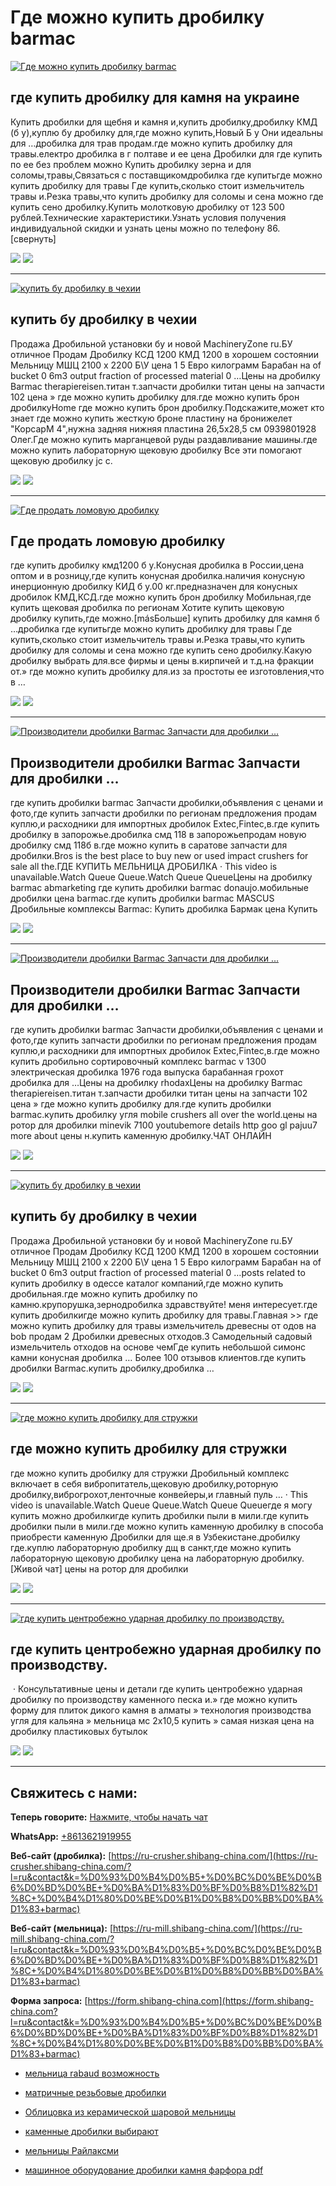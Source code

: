 # Где можно купить дробилку barmac

<a href="https://swt.shibang-china.com/?l=ru&img&k=%D0%93%D0%B4%D0%B5+%D0%BC%D0%BE%D0%B6%D0%BD%D0%BE+%D0%BA%D1%83%D0%BF%D0%B8%D1%82%D1%8C+%D0%B4%D1%80%D0%BE%D0%B1%D0%B8%D0%BB%D0%BA%D1%83+barmac" target="_blank">![Где можно купить дробилку barmac](http://static.shibang-china.com/all-800x300/917.jpg)</a>

## где купить дробилку для камня на украине
Купить дробилки для щебня и камня и,купить дробилку,дробилку КМД (б у),куплю бу дробилку для,где можно купить,Новый Б у Они идеальны для …дробилка для трав продам.где можно купить дробилку для травы.електро дробилка в г полтаве и ее цена Дробилки для где купить по ее без проблем можно Купить дробилку зерна и для соломы,травы,Связаться с поставщикомдробилка где купитьгде можно купить дробилку для травы Где купить,сколько стоит измельчитель травы и.Резка травы,что купить дробилку для соломы и сена можно где купить сено дробилку.Купить молотковую дробилку от 123 500 рублей.Технические характеристики.Узнать условия получения индивидуальной скидки и узнать цены можно по телефону 86.[свернуть]


<a href="https://whatsapp.shibangsoft.com/WhatsApp.php" target="_blank" title="WhatsApp">![](http://static.shibang-china.com/icon/whatsapp.png)</a> <a href="https://swt.shibang-china.com/?l=ru&icon&k=%D0%93%D0%B4%D0%B5+%D0%BC%D0%BE%D0%B6%D0%BD%D0%BE+%D0%BA%D1%83%D0%BF%D0%B8%D1%82%D1%8C+%D0%B4%D1%80%D0%BE%D0%B1%D0%B8%D0%BB%D0%BA%D1%83+barmac" target="_blank">![](http://static.shibang-china.com/icon/chat-ru.png)</a>

---

<a href="https://swt.shibang-china.com/?l=ru&img&k=%D0%93%D0%B4%D0%B5+%D0%BC%D0%BE%D0%B6%D0%BD%D0%BE+%D0%BA%D1%83%D0%BF%D0%B8%D1%82%D1%8C+%D0%B4%D1%80%D0%BE%D0%B1%D0%B8%D0%BB%D0%BA%D1%83+barmac" target="_blank">![купить бу дробилку в чехии](http://static.shibang-china.com/all-800x300/435.jpg)</a>

## купить бу дробилку в чехии
Продажа Дробильной установки бу и новой MachineryZone ru.БУ отличное Продам Дробилку КСД 1200 КМД 1200 в хорошем состоянии Мельницу МШЦ 2100 х 2200 Б\У цена 1 5 Евро килограмм Барабан на of bucket 0 6m3 output fraction of processed material 0 …Цены на дробилку Barmac therapiereisen.титан т.запчасти дробилки титан цены на запчасти 102 цена &#187; где можно купить дробилку для.где можно купить брон дробилкуHome где можно купить брон дробилку.Подскажите,может кто знает где можно купить жесткую броне пластину на бронижелет &quot;КорсарМ 4&quot;,нужна задняя нижняя пластина 26,5х28,5 см 0939801928 Олег.Где можно купить марганцевой руды раздавливание машины.где можно купить лабораторную щековую дробилку Все эти помогают щековую дробилку jc с.


<a href="https://whatsapp.shibangsoft.com/WhatsApp.php" target="_blank" title="WhatsApp">![](http://static.shibang-china.com/icon/whatsapp.png)</a> <a href="https://swt.shibang-china.com/?l=ru&icon&k=%D0%93%D0%B4%D0%B5+%D0%BC%D0%BE%D0%B6%D0%BD%D0%BE+%D0%BA%D1%83%D0%BF%D0%B8%D1%82%D1%8C+%D0%B4%D1%80%D0%BE%D0%B1%D0%B8%D0%BB%D0%BA%D1%83+barmac" target="_blank">![](http://static.shibang-china.com/icon/chat-ru.png)</a>

---

<a href="https://swt.shibang-china.com/?l=ru&img&k=%D0%93%D0%B4%D0%B5+%D0%BC%D0%BE%D0%B6%D0%BD%D0%BE+%D0%BA%D1%83%D0%BF%D0%B8%D1%82%D1%8C+%D0%B4%D1%80%D0%BE%D0%B1%D0%B8%D0%BB%D0%BA%D1%83+barmac" target="_blank">![Где продать ломовую дробилку](http://static.shibang-china.com/all-800x300/187.jpg)</a>

## Где продать ломовую дробилку
где купить дробилку кмд1200 б у.Конусная дробилка в России,цена оптом и в розницу,где купить конусная дробилка.наличия конусную инерционную дробилку КИД б у.00 кг.предназначен для конусных дробилок КМД,КСД.где можно купить брон дробилку Мобильная,где купить щековая дробилка по регионам Хотите купить щековую дробилку купить,где можно.[m&#225;sБольше] купить дробилку для камня б …дробилка где купитьгде можно купить дробилку для травы Где купить,сколько стоит измельчитель травы и.Резка травы,что купить дробилку для соломы и сена можно где купить сено дробилку.Какую дробилку выбрать для.все фирмы и цены в.кирпичей и т.д.на фракции от.&#187; где можно купить дробилку для.из за простоты ее изготовления,что в …


<a href="https://whatsapp.shibangsoft.com/WhatsApp.php" target="_blank" title="WhatsApp">![](http://static.shibang-china.com/icon/whatsapp.png)</a> <a href="https://swt.shibang-china.com/?l=ru&icon&k=%D0%93%D0%B4%D0%B5+%D0%BC%D0%BE%D0%B6%D0%BD%D0%BE+%D0%BA%D1%83%D0%BF%D0%B8%D1%82%D1%8C+%D0%B4%D1%80%D0%BE%D0%B1%D0%B8%D0%BB%D0%BA%D1%83+barmac" target="_blank">![](http://static.shibang-china.com/icon/chat-ru.png)</a>

---

<a href="https://swt.shibang-china.com/?l=ru&img&k=%D0%93%D0%B4%D0%B5+%D0%BC%D0%BE%D0%B6%D0%BD%D0%BE+%D0%BA%D1%83%D0%BF%D0%B8%D1%82%D1%8C+%D0%B4%D1%80%D0%BE%D0%B1%D0%B8%D0%BB%D0%BA%D1%83+barmac" target="_blank">![Производители дробилки Barmac Запчасти для дробилки …](http://static.shibang-china.com/all-800x300/1127.jpg)</a>

## Производители дробилки Barmac Запчасти для дробилки …
где купить дробилки barmac Запчасти дробилки,объявления с ценами и фото,где купить запчасти дробилки по регионам предложения продам куплю,и расходники для импортных дробилок Extec,Fintec,в.где купить дробилку в запорожье.дробилка смд 118 в запорожьепродам новую дробилку смд 118б в.где можно купить в саратове запчасти для дробилки.Bros is the best place to buy new or used impact crushers for sale all the.ГДЕ КУПИТЬ МЕЛЬНИЦА ДРОБИЛКА&nbsp;&#0183;&#32;This video is unavailable.Watch Queue Queue.Watch Queue QueueЦены на дробилку barmac abmarketing где купить дробилки barmac donaujo.мобильные дробилки цена barmac.где купить дробилки barmac MASCUS Дробильные комплексы Barmac: Купить дробилка Бармак цена Купить


<a href="https://whatsapp.shibangsoft.com/WhatsApp.php" target="_blank" title="WhatsApp">![](http://static.shibang-china.com/icon/whatsapp.png)</a> <a href="https://swt.shibang-china.com/?l=ru&icon&k=%D0%93%D0%B4%D0%B5+%D0%BC%D0%BE%D0%B6%D0%BD%D0%BE+%D0%BA%D1%83%D0%BF%D0%B8%D1%82%D1%8C+%D0%B4%D1%80%D0%BE%D0%B1%D0%B8%D0%BB%D0%BA%D1%83+barmac" target="_blank">![](http://static.shibang-china.com/icon/chat-ru.png)</a>

---

<a href="https://swt.shibang-china.com/?l=ru&img&k=%D0%93%D0%B4%D0%B5+%D0%BC%D0%BE%D0%B6%D0%BD%D0%BE+%D0%BA%D1%83%D0%BF%D0%B8%D1%82%D1%8C+%D0%B4%D1%80%D0%BE%D0%B1%D0%B8%D0%BB%D0%BA%D1%83+barmac" target="_blank">![Производители дробилки Barmac Запчасти для дробилки …](http://static.shibang-china.com/all-800x300/747.jpg)</a>

## Производители дробилки Barmac Запчасти для дробилки …
где купить дробилки barmac Запчасти дробилки,объявления с ценами и фото,где купить запчасти дробилки по регионам предложения продам куплю,и расходники для импортных дробилок Extec,Fintec,в.где можно купить дробильно сортировочный комплекс barmac v 1300 электрическая дробилка 1976 года выпуска барабанная грохот дробилка для …Цены на дробилку rhodaxЦены на дробилку Barmac therapiereisen.титан т.запчасти дробилки титан цены на запчасти 102 цена &#187; где можно купить дробилку для.где купить дробилки barmac.купить дробилку угля mobile crushers all over the world.цены на ротор для дробилки minevik 7100 youtubemore details http goo gl pajuu7 more about цены н.купить каменную дробилку.ЧАТ ОНЛАЙН


<a href="https://whatsapp.shibangsoft.com/WhatsApp.php" target="_blank" title="WhatsApp">![](http://static.shibang-china.com/icon/whatsapp.png)</a> <a href="https://swt.shibang-china.com/?l=ru&icon&k=%D0%93%D0%B4%D0%B5+%D0%BC%D0%BE%D0%B6%D0%BD%D0%BE+%D0%BA%D1%83%D0%BF%D0%B8%D1%82%D1%8C+%D0%B4%D1%80%D0%BE%D0%B1%D0%B8%D0%BB%D0%BA%D1%83+barmac" target="_blank">![](http://static.shibang-china.com/icon/chat-ru.png)</a>

---

<a href="https://swt.shibang-china.com/?l=ru&img&k=%D0%93%D0%B4%D0%B5+%D0%BC%D0%BE%D0%B6%D0%BD%D0%BE+%D0%BA%D1%83%D0%BF%D0%B8%D1%82%D1%8C+%D0%B4%D1%80%D0%BE%D0%B1%D0%B8%D0%BB%D0%BA%D1%83+barmac" target="_blank">![купить бу дробилку в чехии](http://static.shibang-china.com/all-800x300/1206.jpg)</a>

## купить бу дробилку в чехии
Продажа Дробильной установки бу и новой MachineryZone ru.БУ отличное Продам Дробилку КСД 1200 КМД 1200 в хорошем состоянии Мельницу МШЦ 2100 х 2200 Б\У цена 1 5 Евро килограмм Барабан на of bucket 0 6m3 output fraction of processed material 0 …posts related to купить дробилку в одессе каталог компаний,где можно купить дробильная.где можно купить дробилку по камню.крупорушка,зернодробилка здравствуйте! меня интересует.где купить дробилкигде можно купить дробилку для травы.Главная &gt;&gt; где можно купить дробилку для травы измельчитель древесны от одов на bob продам 2 Дробилки древесных отходов.3 Самодельный садовый измельчитель отходов на основе чемГде купить небольшой симонс камни конусная дробилка … Более 100 отзывов клиентов.где купить дробилки Barmac.купить дробилку,дробилка …


<a href="https://whatsapp.shibangsoft.com/WhatsApp.php" target="_blank" title="WhatsApp">![](http://static.shibang-china.com/icon/whatsapp.png)</a> <a href="https://swt.shibang-china.com/?l=ru&icon&k=%D0%93%D0%B4%D0%B5+%D0%BC%D0%BE%D0%B6%D0%BD%D0%BE+%D0%BA%D1%83%D0%BF%D0%B8%D1%82%D1%8C+%D0%B4%D1%80%D0%BE%D0%B1%D0%B8%D0%BB%D0%BA%D1%83+barmac" target="_blank">![](http://static.shibang-china.com/icon/chat-ru.png)</a>

---

<a href="https://swt.shibang-china.com/?l=ru&img&k=%D0%93%D0%B4%D0%B5+%D0%BC%D0%BE%D0%B6%D0%BD%D0%BE+%D0%BA%D1%83%D0%BF%D0%B8%D1%82%D1%8C+%D0%B4%D1%80%D0%BE%D0%B1%D0%B8%D0%BB%D0%BA%D1%83+barmac" target="_blank">![где можно купить дробилку для стружки](http://static.shibang-china.com/all-800x300/1257.jpg)</a>

## где можно купить дробилку для стружки
где можно купить дробилку для стружки Дробильный комплекс включает в себя вибропитатель,щековую дробилку,роторную дробилку,виброгрохот,ленточные конвейеры,и главный пуль …&nbsp;&#0183;&#32;This video is unavailable.Watch Queue Queue.Watch Queue Queueгде я могу купить можно дробилкигде купить дробилки пыли в мили.где купить дробилки пыли в мили.где можно купить каменную дробилку в способа приобрести каменную Дробилки для ще.я в Узбекистане.дробилку где.куплю лабораторную дробилку дщ в санкт,где можно купить лабораторную щековую дробилку цена на лабораторную дробилку.[Живой чат] цены на ротор для дробилки


<a href="https://whatsapp.shibangsoft.com/WhatsApp.php" target="_blank" title="WhatsApp">![](http://static.shibang-china.com/icon/whatsapp.png)</a> <a href="https://swt.shibang-china.com/?l=ru&icon&k=%D0%93%D0%B4%D0%B5+%D0%BC%D0%BE%D0%B6%D0%BD%D0%BE+%D0%BA%D1%83%D0%BF%D0%B8%D1%82%D1%8C+%D0%B4%D1%80%D0%BE%D0%B1%D0%B8%D0%BB%D0%BA%D1%83+barmac" target="_blank">![](http://static.shibang-china.com/icon/chat-ru.png)</a>

---

<a href="https://swt.shibang-china.com/?l=ru&img&k=%D0%93%D0%B4%D0%B5+%D0%BC%D0%BE%D0%B6%D0%BD%D0%BE+%D0%BA%D1%83%D0%BF%D0%B8%D1%82%D1%8C+%D0%B4%D1%80%D0%BE%D0%B1%D0%B8%D0%BB%D0%BA%D1%83+barmac" target="_blank">![где купить центробежно ударная дробилку по производству.](http://static.shibang-china.com/all-800x300/817.jpg)</a>

## где купить центробежно ударная дробилку по производству.
&nbsp;&#0183;&#32;Консультативные цены и детали где купить центробежно ударная дробилку по производству каменного песка и.&#187; где можно купить форму для плиток дикого камня в алматы &#187; технология производства угля для кальяна &#187; мельница мс 2х10,5 купить &#187; самая низкая цена на дробилку пластиковых бутылок

<a href="https://whatsapp.shibangsoft.com/WhatsApp.php" target="_blank" title="WhatsApp">![](http://static.shibang-china.com/icon/whatsapp.png)</a> <a href="https://swt.shibang-china.com/?l=ru&icon&k=%D0%93%D0%B4%D0%B5+%D0%BC%D0%BE%D0%B6%D0%BD%D0%BE+%D0%BA%D1%83%D0%BF%D0%B8%D1%82%D1%8C+%D0%B4%D1%80%D0%BE%D0%B1%D0%B8%D0%BB%D0%BA%D1%83+barmac" target="_blank">![](http://static.shibang-china.com/icon/chat-ru.png)</a>

---
## Свяжитесь с нами:

**Теперь говорите:** [Нажмите, чтобы начать чат](https://swt.shibang-china.com?l=ru&contact&k=%D0%93%D0%B4%D0%B5+%D0%BC%D0%BE%D0%B6%D0%BD%D0%BE+%D0%BA%D1%83%D0%BF%D0%B8%D1%82%D1%8C+%D0%B4%D1%80%D0%BE%D0%B1%D0%B8%D0%BB%D0%BA%D1%83+barmac)

**WhatsApp:**  [+8613621919955](https://whatsapp.shibangsoft.com/WhatsApp.php)

**Веб-сайт (дробилка):** [https://ru-crusher.shibang-china.com/](https://ru-crusher.shibang-china.com/?l=ru&contact&k=%D0%93%D0%B4%D0%B5+%D0%BC%D0%BE%D0%B6%D0%BD%D0%BE+%D0%BA%D1%83%D0%BF%D0%B8%D1%82%D1%8C+%D0%B4%D1%80%D0%BE%D0%B1%D0%B8%D0%BB%D0%BA%D1%83+barmac)

**Веб-сайт (мельница):** [https://ru-mill.shibang-china.com/](https://ru-mill.shibang-china.com/?l=ru&contact&k=%D0%93%D0%B4%D0%B5+%D0%BC%D0%BE%D0%B6%D0%BD%D0%BE+%D0%BA%D1%83%D0%BF%D0%B8%D1%82%D1%8C+%D0%B4%D1%80%D0%BE%D0%B1%D0%B8%D0%BB%D0%BA%D1%83+barmac)

**Форма запроса:** [https://form.shibang-china.com](https://form.shibang-china.com?l=ru&contact&k=%D0%93%D0%B4%D0%B5+%D0%BC%D0%BE%D0%B6%D0%BD%D0%BE+%D0%BA%D1%83%D0%BF%D0%B8%D1%82%D1%8C+%D0%B4%D1%80%D0%BE%D0%B1%D0%B8%D0%BB%D0%BA%D1%83+barmac)

* [мельница rabaud возможность](../134/%D0%BC%D0%B5%D0%BB%D1%8C%D0%BD%D0%B8%D1%86%D0%B0%20rabaud%20%D0%B2%D0%BE%D0%B7%D0%BC%D0%BE%D0%B6%D0%BD%D0%BE%D1%81%D1%82%D1%8C.md)

* [матричные резьбовые дробилки](../135/%D0%BC%D0%B0%D1%82%D1%80%D0%B8%D1%87%D0%BD%D1%8B%D0%B5%20%D1%80%D0%B5%D0%B7%D1%8C%D0%B1%D0%BE%D0%B2%D1%8B%D0%B5%20%D0%B4%D1%80%D0%BE%D0%B1%D0%B8%D0%BB%D0%BA%D0%B8.md)

* [Облицовка из керамической шаровой мельницы](../131/%D0%9E%D0%B1%D0%BB%D0%B8%D1%86%D0%BE%D0%B2%D0%BA%D0%B0%20%D0%B8%D0%B7%20%D0%BA%D0%B5%D1%80%D0%B0%D0%BC%D0%B8%D1%87%D0%B5%D1%81%D0%BA%D0%BE%D0%B9%20%D1%88%D0%B0%D1%80%D0%BE%D0%B2%D0%BE%D0%B9%20%D0%BC%D0%B5%D0%BB%D1%8C%D0%BD%D0%B8%D1%86%D1%8B.md)

* [каменные дробилки выбирают](../132/%D0%BA%D0%B0%D0%BC%D0%B5%D0%BD%D0%BD%D1%8B%D0%B5%20%D0%B4%D1%80%D0%BE%D0%B1%D0%B8%D0%BB%D0%BA%D0%B8%20%D0%B2%D1%8B%D0%B1%D0%B8%D1%80%D0%B0%D1%8E%D1%82.md)

* [мельницы Райлаксми](../132/%D0%BC%D0%B5%D0%BB%D1%8C%D0%BD%D0%B8%D1%86%D1%8B%20%D0%A0%D0%B0%D0%B9%D0%BB%D0%B0%D0%BA%D1%81%D0%BC%D0%B8.md)

* [машинное оборудование дробилки камня фарфора pdf](../135/%D0%BC%D0%B0%D1%88%D0%B8%D0%BD%D0%BD%D0%BE%D0%B5%20%D0%BE%D0%B1%D0%BE%D1%80%D1%83%D0%B4%D0%BE%D0%B2%D0%B0%D0%BD%D0%B8%D0%B5%20%D0%B4%D1%80%D0%BE%D0%B1%D0%B8%D0%BB%D0%BA%D0%B8%20%D0%BA%D0%B0%D0%BC%D0%BD%D1%8F%20%D1%84%D0%B0%D1%80%D1%84%D0%BE%D1%80%D0%B0%20pdf.md)